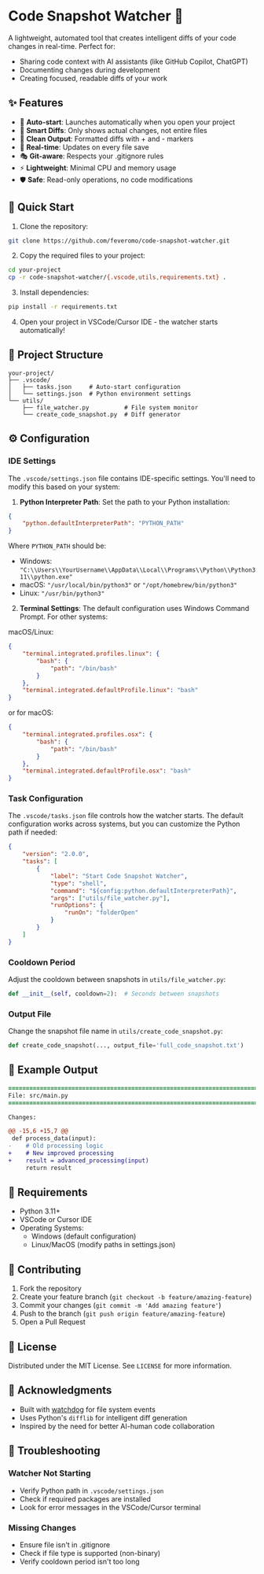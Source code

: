 # Code Snapshot Watcher 📸

A lightweight, automated tool that creates intelligent diffs of your code changes in real-time. Perfect for:
- Sharing code context with AI assistants (like GitHub Copilot, ChatGPT)
- Documenting changes during development
- Creating focused, readable diffs of your work

## ✨ Features

- 🚀 **Auto-start**: Launches automatically when you open your project
- 🎯 **Smart Diffs**: Only shows actual changes, not entire files
- 🧹 **Clean Output**: Formatted diffs with + and - markers
- 🔄 **Real-time**: Updates on every file save
- 🎭 **Git-aware**: Respects your .gitignore rules
- ⚡ **Lightweight**: Minimal CPU and memory usage
- 🛡️ **Safe**: Read-only operations, no code modifications

## 🚀 Quick Start

1. Clone the repository:
```bash
git clone https://github.com/feveromo/code-snapshot-watcher.git
```

2. Copy the required files to your project:
```bash
cd your-project
cp -r code-snapshot-watcher/{.vscode,utils,requirements.txt} .
```

3. Install dependencies:
```bash
pip install -r requirements.txt
```

4. Open your project in VSCode/Cursor IDE - the watcher starts automatically!

## 📁 Project Structure

```
your-project/
├── .vscode/
│   ├── tasks.json     # Auto-start configuration
│   └── settings.json  # Python environment settings
└── utils/
    ├── file_watcher.py          # File system monitor
    └── create_code_snapshot.py  # Diff generator
```

## ⚙️ Configuration

### IDE Settings
The `.vscode/settings.json` file contains IDE-specific settings. You'll need to modify this based on your system:

1. **Python Interpreter Path**: Set the path to your Python installation:
```json
{
    "python.defaultInterpreterPath": "PYTHON_PATH"
}
```
Where `PYTHON_PATH` should be:
- Windows: `"C:\\Users\\YourUsername\\AppData\\Local\\Programs\\Python\\Python311\\python.exe"`
- macOS: `"/usr/local/bin/python3"` or `"/opt/homebrew/bin/python3"`
- Linux: `"/usr/bin/python3"`

2. **Terminal Settings**: The default configuration uses Windows Command Prompt. For other systems:

macOS/Linux:
```json
{
    "terminal.integrated.profiles.linux": {
        "bash": {
            "path": "/bin/bash"
        }
    },
    "terminal.integrated.defaultProfile.linux": "bash"
}
```

or for macOS:
```json
{
    "terminal.integrated.profiles.osx": {
        "bash": {
            "path": "/bin/bash"
        }
    },
    "terminal.integrated.defaultProfile.osx": "bash"
}
```

### Task Configuration
The `.vscode/tasks.json` file controls how the watcher starts. The default configuration works across systems, but you can customize the Python path if needed:

```json
{
    "version": "2.0.0",
    "tasks": [
        {
            "label": "Start Code Snapshot Watcher",
            "type": "shell",
            "command": "${config:python.defaultInterpreterPath}",
            "args": ["utils/file_watcher.py"],
            "runOptions": {
                "runOn": "folderOpen"
            }
        }
    ]
}
```

### Cooldown Period
Adjust the cooldown between snapshots in `utils/file_watcher.py`:
```python
def __init__(self, cooldown=2):  # Seconds between snapshots
```

### Output File
Change the snapshot file name in `utils/create_code_snapshot.py`:
```python
def create_code_snapshot(..., output_file='full_code_snapshot.txt')
```

## 📝 Example Output

```diff
================================================================================
File: src/main.py
================================================================================

Changes:

@@ -15,6 +15,7 @@
 def process_data(input):
-    # Old processing logic
+    # New improved processing
+    result = advanced_processing(input)
     return result
```

## 🔧 Requirements

- Python 3.11+
- VSCode or Cursor IDE
- Operating Systems:
  - Windows (default configuration)
  - Linux/MacOS (modify paths in settings.json)

## 🤝 Contributing

1. Fork the repository
2. Create your feature branch (`git checkout -b feature/amazing-feature`)
3. Commit your changes (`git commit -m 'Add amazing feature'`)
4. Push to the branch (`git push origin feature/amazing-feature`)
5. Open a Pull Request

## 📜 License

Distributed under the MIT License. See `LICENSE` for more information.

## 🙏 Acknowledgments

- Built with [watchdog](https://github.com/gorakhargosh/watchdog) for file system events
- Uses Python's `difflib` for intelligent diff generation
- Inspired by the need for better AI-human code collaboration

## 🐛 Troubleshooting

### Watcher Not Starting
- Verify Python path in `.vscode/settings.json`
- Check if required packages are installed
- Look for error messages in the VSCode/Cursor terminal

### Missing Changes
- Ensure file isn't in .gitignore
- Check if file type is supported (non-binary)
- Verify cooldown period isn't too long 